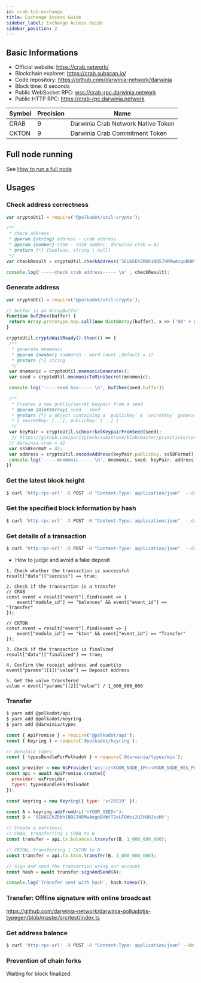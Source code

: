 ```yaml
---
id: crab-tut-exchange
title: Exchange Access Guide
sidebar_label: Exchange Access Guide
sidebar_position: 2
---
```


## Basic Informations

- Official website: https://crab.network/
- Blockchain explorer: https://crab.subscan.io/  
- Code repository: https://github.com/darwinia-network/darwinia  
- Block time: 6 seconds  
- Public WebSocket RPC: [wss://crab-rpc.darwinia.network](wss://crab-rpc.darwinia.network)  
- Public HTTP RPC: https://crab-rpc.darwinia.network  

| Symbol |  Precision | Name                          |
| -------| -----|  -----------------------------------|
| CRAB  | 9    | Darwinia Crab Network Native Token  |
| CKTON  | 9    | Darwinia Crab Commitment Token      |


## Full node running

See [How to run a full node](crab-tut-node.md)

## Usages

### Check address correctness

```js
var cryptoUtil = require('@polkadot/util-crypto');

/**
 * check address
 * @param {string} address - crab address
 * @param {number} ss58 - ss58 number, darwinia crab = 42
 * @return {*} [boolean, string | null]
 */
var checkResult = cryptoUtil.checkAddress('5EU6EEhZRbh1NQS7HRMwAogoBHWtT2eLFQWei2UZHUHJosHt', 42);

console.log('-----check crab address----- \n' , checkResult);
```

### Generate address

```js
var cryptoUtil = require('@polkadot/util-crypto');

// buffer is an ArrayBuffer
function buf2hex(buffer) {
 return Array.prototype.map.call(new Uint8Array(buffer), x => ('00' + x.toString(16)).slice(-2)).join('');
}

cryptoUtil.cryptoWaitReady().then(() => {
 /**
  * generate mnemonic
  * @param {number} numWords - word count ,default = 12
  * @return {*} string
  */
 var mnemonic = cryptoUtil.mnemonicGenerate();
 var seed = cryptoUtil.mnemonicToMiniSecret(mnemonic);

 console.log('-----seed hex----- \n', buf2hex(seed.buffer))

 /**
  * Creates a new public/secret keypair from a seed
  * @param {Uint8Array} seed - seed
  * @return {*} a object containing a `publicKey` & `secretKey` generated from the supplied seed.
  * { secretKey: [...], publicKey: [...] }
  */
 var keyPair = cryptoUtil.schnorrkelKeypairFromSeed(seed);
  // https://github.com/paritytech/substrate/blob/master/primitives/core/src/crypto.rs#L437
 // darwinia crab = 42
 var ss58Format = 42;
 var address = cryptoUtil.encodeAddress(keyPair.publicKey, ss58Format);
 console.log('-----mnemonic----- \n', mnemonic, seed, keyPair, address)
})
```

### Get the latest block height

```sh
$ curl 'http-rpc-url' -X POST -H "Content-Type: application/json"  --data '{"id":1,"jsonrpc":"2.0","method":"chain_getFinalizedHead","params":[]}'
```

### Get the specified block information by hash

```sh
$ curl 'http-rpc-url' -X POST -H "Content-Type: application/json"  --data '{"id":1,"jsonrpc":"2.0","method":"chain_getBlock","params":["0xb375d7db4d737bdbfb8f8089d7b4589fd9fe68a535d448b44dcf9aa2ef8eed17"]}'
```

### Get details of a transaction

```sh
$ curl 'http-rpc-url' -X POST -H "Content-Type: application/json"  --data '{"hash": "0x04af51c980a9152ad8319f73a85d13305e273be8ebd3cc979c18f4ad14e716d6"}' https://crab.subscan.io/api/scan/extrinsic
```

* How to judge and avoid a fake deposit

```
1. Check whether the transaction is successful
result["data"]["success"] == true;

2. Check if the transaction is a transfer
// CRAB
const event = result["event"].find(event => {
    event["module_id"] == "balances" && event["event_id"] == "Transfer" 
}); 

// CKTON
const event = result["event"].find(event => {
    event["module_id"] == "kton" && event["event_id"] == "Transfer" 
});

3. Check if the transaction is finalized
result["data"]["finalized"] == true;

4. Confirm the receipt address and quantity
event["params"][1]["value"] == Deposit Address

5. Get the value transfered
value = event["params"][2]["value"] / 1_000_000_000
```

### Transfer

```sh
$ yarn add @polkadot/api
$ yarn add @polkadot/keyring
$ yarn add @darwinia/types
```

```js
const { ApiPromise } = require('@polkadot/api');
const { Keyring } = require('@polkadot/keyring');

// Darwinia types
const { typesBundleForPolkadot } = require('@darwinia/types/mix');

const provider = new WsProvider('wss://<YOUR_NODE_IP>:<YOUR_NODE_WSS_PORT>');
const api = await ApiPromise.create({
  provider: wsProvider,
  types: typesBundleForPolkadot
});

const keyring = new Keyring({ type: 'sr25519' });

const A = keyring.addFromUri('<YOUR_SEED>');
const B = '5EU6EEhZRbh1NQS7HRMwAogoBHWtT2eLFQWei2UZHUHJosHt';

// Create a extrinsic
// CRAB, transferring 1 CRAB to B
const transfer = api.tx.balances.transfer(B, 1_000_000_000);

// CKTON, transferring 1 CKTON to B
const transfer = api.tx.kton.transfer(B, 1_000_000_000);

// Sign and send the transaction using our account
const hash = await transfer.signAndSend(A);

console.log('Transfer sent with hash', hash.toHex());
```

### Transfer: Offline signature with online broadcast

https://github.com/darwinia-network/darwinia-polkadotjs-typegen/blob/master/src/test/index.ts

### Get address balance

```sh
$ curl 'http-rpc-url' -X POST -H "Content-Type: application/json" --data '{"id":6,"jsonrpc":"2.0","method":"balances_usableBalance","params":[0, ss58地址]}' 
```

### Prevention of chain forks

Waiting for block finalized


